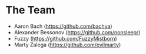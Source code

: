 # The Team

* Aaron Bach (https://github.com/bachya)
* Alexander Bessonov (https://github.com/nonsleepr)
* Fuzzy (https://github.com/FuzzyMistborn)
* Marty Zalega (https://github.com/evilmarty)
